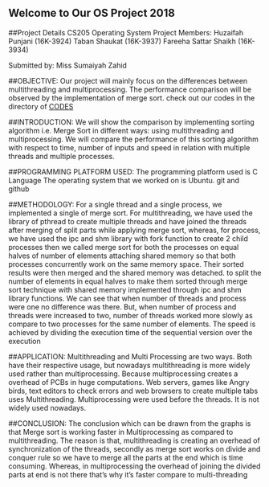 ## Welcome to Our OS Project 2018
##Project Details
CS205 Operating System Project
Members: 
Huzaifah Punjani (16K-3924)
Taban Shaukat (16K-3937)
Fareeha Sattar Shaikh (16K-3934)

Submitted by: Miss Sumaiyah Zahid

##OBJECTIVE:
Our project will mainly focus on the differences between multithreading and multiprocessing. The performance comparison will be observed by the implementation of merge sort. check out our codes in the directory of [CODES](https://github.com/huzaifahpunjani/Project-OS/tree/master/Source-Code)

##INTRODUCTION:
We will show the comparison by implementing sorting algorithm i.e. Merge Sort in different ways: using multithreading and multiprocessing. We will compare the performance of this sorting algorithm with respect to time, number of inputs and speed in relation with multiple threads and multiple processes.

##PROGRAMMING PLATFORM USED:
The programming platform used is C Language
The operating system that we worked on is Ubuntu.
git and github

##METHODOLOGY:
For a single thread and a single process, we implemented a single of merge sort.
For multithreading, we have used the library of pthread to create multiple threads and have joined the threads after merging of split parts while applying merge sort, whereas, for process, we have used the ipc and shm library with fork function to create 2 child processes then we called merge sort for both the processes on equal halves of number of elements attaching shared memory so that both processes concurrently work on the same memory space. Their sorted results were then merged and the shared memory was detached.
to split the number of elements in equal halves to make them sorted through merge sort technique with shared memory implemented through ipc and shm library functions. We can see that when number of threads and process were one no difference was there. But, when number of process and threads were increased to two, number of threads worked more slowly as compare to two processes for the same number of elements. The speed is achieved by dividing the execution time of the sequential version over the execution 

##APPLICATION:
Multithreading and Multi Processing are two ways. Both have their respective usage, but nowadays multithreading is more widely used rather than multiprocessing. Because multiprocessing creates a overhead of PCBs in huge computations. 
Web servers, games like Angry birds, text editors to check errors and web browsers to create multiple tabs uses Multithreading.
Multiprocessing were used before the threads. It is not widely used nowadays. 

##CONCLUSION:
The conclusion which can be drawn from the graphs is that Merge sort is working faster in Multiprocessing as compared to multithreading. The reason is that, multithreading is creating an overhead of synchronization of the threads, secondly as merge sort works on divide and conquer rule so we have to merge all the parts at the end which is time consuming. Whereas, in multiprocessing the overhead of joining the divided parts at end is not there that’s why it’s faster compare to multi-threading

